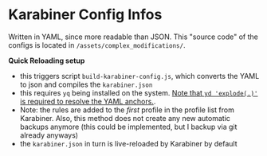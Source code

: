 # Karabiner Config Infos
Written in YAML, since more readable than JSON. This "source code" of the configs is located in `/assets/complex_modifications/`.

__Quick Reloading setup__
- this triggers script `build-karabiner-config.js`, which converts the YAML to json and compiles the `karabiner.json`
- this requires `yq` being installed on the system. [Note that `yd 'explode(.)'` is required to resolve the YAML anchors.](https://mikefarah.gitbook.io/yq/operators/anchor-and-alias-operators).
- Note: the rules are added to the *first* profile in the profile list from Karabiner. Also, this method does not create any new automatic backups anymore (this could be implemented, but I backup via git already anyways)
- the `karabiner.json` in turn is live-reloaded by Karabiner by default
